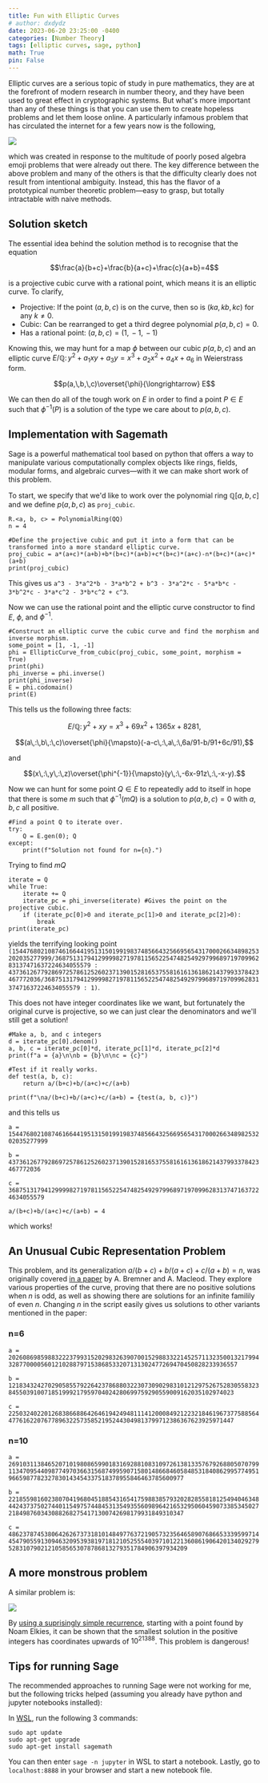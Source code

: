 ```yaml
---
title: Fun with Elliptic Curves
# author: dxdydz
date: 2023-06-20 23:25:00 -0400
categories: [Number Theory]
tags: [elliptic curves, sage, python]
math: True
pin: False
---
```


Elliptic curves are a serious topic of study in pure mathematics, they are at the forefront of modern research in number theory, and they have been used to great effect in cryptographic systems.  But what's more important than any of these things is that you can use them to create hopeless problems and let them loose online. A particularly infamous problem that has circulated the internet for a few years now is the following,

![](https://raw.githubusercontent.com/VolumeElement/VolumeElement.github.io/main/images/ec_meme_1.png)

which was created in response to the multitude of poorly posed algebra emoji problems that were already out there. The key difference between the above problem and many of the others is that the difficulty clearly does not result from intentional ambiguity. Instead, this has the flavor of a prototypical number theoretic problem&mdash;easy to grasp, but totally intractable with naive methods.

## Solution sketch

The essential idea behind the solution method is to recognise that the equation

$$\frac{a}{b+c}+\frac{b}{a+c}+\frac{c}{a+b}=4$$

is a projective cubic curve with a rational point, which means it is an elliptic curve. To clarify,

* Projective: If the point $(a,\,b,\,c)$ is on the curve, then so is $(ka,\,kb,\,kc)$ for any $k\neq0$.
* Cubic: Can be rearranged to get a third degree polynomial $p(a,\,b,\,c)=0.$
* Has a rational point: $(a,\,b,\,c)=(1,\,-1,\,-1)$

Knowing this, we may hunt for a map $\phi$ between our cubic $p(a,\,b,\,c)$ and an elliptic curve $E/\mathbb{Q}:\,y^2+a_1xy+a_3y=x^3+a_2x^2+a_4x+a_6$ in Weierstrass form.

$$p(a,\,b,\,c)\overset{\phi}{\longrightarrow} E$$

We can then do all of the tough work on $E$ in order to find a point $P\in E$ such that $\phi^{-1}(P)$ is a solution of the type we care about to $p(a,\,b,\,c)$.

## Implementation with Sagemath

Sage is a powerful mathematical tool based on python that offers a way to manipulate various computationally complex objects like rings, fields, modular forms, and algebraic curves&mdash;with it we can make short work of this problem.

To start, we specify that we'd like to work over the polynomial ring $\mathbb{Q}[a,\,b,\,c]$ and we define $p(a,\,b,\,c)$ as `proj_cubic`.

```
R.<a, b, c> = PolynomialRing(QQ)
n = 4

#Define the projective cubic and put it into a form that can be transformed into a more standard elliptic curve.
proj_cubic = a*(a+c)*(a+b)+b*(b+c)*(a+b)+c*(b+c)*(a+c)-n*(b+c)*(a+c)*(a+b)
print(proj_cubic)
```

This gives us `a^3 - 3*a^2*b - 3*a*b^2 + b^3 - 3*a^2*c - 5*a*b*c - 3*b^2*c - 3*a*c^2 - 3*b*c^2 + c^3`.

Now we can use the rational point and the elliptic curve constructor to find $E$, $\phi$, and $\phi^{-1}$.

```
#Construct an elliptic curve the cubic curve and find the morphism and inverse morphism.
some_point = [1, -1, -1]
phi = EllipticCurve_from_cubic(proj_cubic, some_point, morphism = True)
print(phi)
phi_inverse = phi.inverse()
print(phi_inverse)
E = phi.codomain()
print(E)
```
This tells us the following three facts:

$$E/\mathbb{Q}:\,y^2+xy=x^3+69x^2+1365x+8281,$$

$$(a\,:\,b\,:\,c)\overset{\phi}{\mapsto}(-a-c\,:\,a\,:\,6a/91-b/91+6c/91),$$

and

$$(x\,:\,y\,:\,z)\overset{\phi^{-1}}{\mapsto}(y\,:\,-6x-91z\,:\,-x-y).$$

Now we can hunt for some point $Q\in E$ to repeatedly add to itself in hope that there is some $m$ such that $\phi^{-1}(mQ)$ is a solution to $p(a,\,b,\,c)=0$ with $a,\,b,\,c$ all positive.

```
#Find a point Q to iterate over.
try:
    Q = E.gen(0); Q
except:
    print(f"Solution not found for n={n}.")
```

Trying to find $mQ$

```
iterate = Q
while True:
    iterate += Q
    iterate_pc = phi_inverse(iterate) #Gives the point on the projective cubic.
    if (iterate_pc[0]>0 and iterate_pc[1]>0 and iterate_pc[2]>0):
        break
print(iterate_pc)
```

yields the terrifying looking point `(154476802108746166441951315019919837485664325669565431700026634898253202035277999/36875131794129999827197811565225474825492979968971970996283137471637224634055579 : 4373612677928697257861252602371390152816537558161613618621437993378423467772036/36875131794129999827197811565225474825492979968971970996283137471637224634055579 : 1)`.

This does not have integer coordinates like we want, but fortunately the original curve is projective, so we can just clear the denominators and we'll still get a solution!

```
#Make a, b, and c integers
d = iterate_pc[0].denom()
a, b, c = iterate_pc[0]*d, iterate_pc[1]*d, iterate_pc[2]*d
print(f"a = {a}\n\nb = {b}\n\nc = {c}")

#Test if it really works.
def test(a, b, c):
    return a/(b+c)+b/(a+c)+c/(a+b)

print(f"\na/(b+c)+b/(a+c)+c/(a+b) = {test(a, b, c)}")
```

and this tells us

`a = 154476802108746166441951315019919837485664325669565431700026634898253202035277999`

`b = 4373612677928697257861252602371390152816537558161613618621437993378423467772036`

`c = 36875131794129999827197811565225474825492979968971970996283137471637224634055579`

`a/(b+c)+b/(a+c)+c/(a+b) = 4`

which works!

## An Unusual Cubic Representation Problem

This problem, and its generalization $a/(b+c)+b/(a+c)+c/(a+b)=n$, was originally covered [in a paper](https://www.researchgate.net/publication/287268415_An_unusual_cubic_representation_problem) by A. Bremner and A. Macleod. They explore various properties of the curve, proving that there are no positive solutions when $n$ is odd, as well as showing there are solutions for an infinite familily of even $n$. Changing $n$ in the script easily gives us solutions to other variants mentioned in the paper:

### n=6

`a = 20260869859883222379931520298326390700152988332214525711323500132179943287700005601210288797153868533207131302477269470450828233936557`

`b = 1218343242702905855792264237868803223073090298310121297526752830558323845503910071851999217959704024280699759290559009162035102974023`

`c = 2250324022012683866886426461942494811141200084921223218461967377588564477616220767789632257358521952443049813799712386367623925971447`

### n=10

`a = 269103113846520710198086599018316928810831097261381335767926880507079911347095440987749703663156874995907158014866846058485318408629957749519665987782327830143454337518378955846463785600977`

`b = 221855981602380704196804518854316541759883857932028285581812549404634844243737502744011549757448453135493556098964216532950604590733853450272184987603430882682754171300742698179931849310347`

`c = 4862378745380642626737318101484977637219057323564658907686653339599714454790559130946320953938197181210525554039710122136086190642013402927952831079021210585653078786813279351784906397934209`

## A more monstrous problem

A similar problem is:

![](https://raw.githubusercontent.com/VolumeElement/VolumeElement.github.io/main/images/ec_meme_2.png)

By [using a suprisingly simple recurrence](https://math.stackexchange.com/a/1613635/239024), starting with a point found by Noam Elkies, it can be shown that the smallest solution in the positive integers has coordinates upwards of $10^{21388}$. This problem is dangerous!

## Tips for running Sage

The recommended approaches to running Sage were not working for me, but the following tricks helped (assuming you already have python and jupyter notebooks installed):

In [WSL](https://apps.microsoft.com/store/detail/windows-subsystem-for-linux/9P9TQF7MRM4R), run the following 3 commands:

```
sudo apt update
sudo apt-get upgrade
sudo apt-get install sagemath
```

You can then enter `sage -n jupyter` in WSL to start a notebook. Lastly, go to `localhost:8888` in your browser and start a new notebook file.


